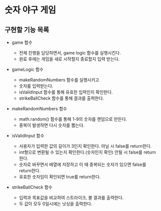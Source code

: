 # 숫자 야구 게임

## 구현할 기능 목록

- game 함수
  - 전체 진행을 담당하면서, game logic 함수를 실행시킨다.
  - 완료 후에는 게임을 새로 시작할지 종료할지 입력 받는다.
  
- gameLogic 함수
  - makeRandomNumbers 함수를 실행시키고
  - 숫자를 입력받는다.
  - isValidInput 함수를 통해 유효한 입력인지 확인한다.
  - strikeBallCheck 함수를 통해 결과를 출력한다.
  
- makeRandomNumbers 함수
  - math.random() 함수를 통해 1-9의 숫자를 랜덤으로 만든다.
  - 중복이 발생하면 다시 숫자를 뽑는다.
  
- isValidInput 함수
  - 사용자가 입력한 값의 길이가 3인지 확인한다. 아닐 시 false를 return한다.
  - int형으로 변환될 수 있는지 확인한다.(숫자인지 확인) 안될 시 false를 return한다.
  - 숫자로 바꾸면서 배열에 저장하고 이 때 중복되는 숫자가 있으면 false를 return한다.
  - 유효한 숫자임이 확인되면 true를 return한다.
  
- strikeBallCheck 함수
  - 입력과 목표값을 비교하여 스트라이크, 볼 결과를 출력한다.
  - 두 값이 모두 0일시에는 낫싱을 출력한다.
